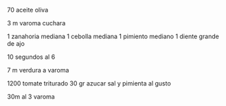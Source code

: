70 aceite oliva

3 m varoma cuchara


1 zanahoria mediana
1 cebolla mediana
1 pimiento mediano
1 diente grande de ajo

10 segundos al 6

7 m verdura a varoma

1200 tomate triturado
30 gr azucar
sal y pimienta al gusto

30m al 3 varoma